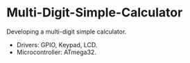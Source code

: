 # Multi-Digit-Simple-Calculator
Developing a multi-digit simple calculator.
- Drivers: GPIO, Keypad, LCD.
- Microcontroller: ATmega32.
